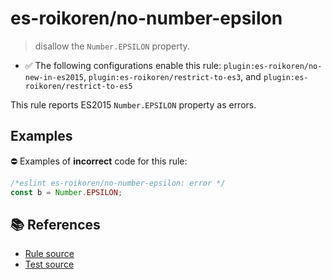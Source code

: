 # es-roikoren/no-number-epsilon
> disallow the `Number.EPSILON` property.

- ✅ The following configurations enable this rule: `plugin:es-roikoren/no-new-in-es2015`, `plugin:es-roikoren/restrict-to-es3`, and `plugin:es-roikoren/restrict-to-es5`

This rule reports ES2015 `Number.EPSILON` property as errors.

## Examples

⛔ Examples of **incorrect** code for this rule:

```js
/*eslint es-roikoren/no-number-epsilon: error */
const b = Number.EPSILON;
```

## 📚 References

- [Rule source](https://github.com/roikoren755/eslint-plugin-es/blob/v2.0.7/src/rules/no-number-epsilon.ts)
- [Test source](https://github.com/roikoren755/eslint-plugin-es/blob/v2.0.7/tests/src/rules/no-number-epsilon.ts)
